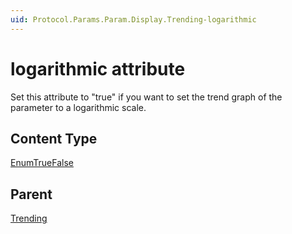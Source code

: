 ```yaml
---
uid: Protocol.Params.Param.Display.Trending-logarithmic
---
```


# logarithmic attribute

Set this attribute to "true" if you want to set the trend graph of the parameter to a logarithmic scale.

## Content Type

[EnumTrueFalse](xref:Protocol-EnumTrueFalse)

## Parent

[Trending](xref:Protocol.Params.Param.Display.Trending)

